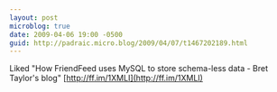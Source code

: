 ```yaml
---
layout: post
microblog: true
date: 2009-04-06 19:00 -0500
guid: http://padraic.micro.blog/2009/04/07/t1467202189.html
---
```

Liked "How FriendFeed uses MySQL to store schema-less data - Bret Taylor's blog" [http://ff.im/1XMLI](http://ff.im/1XMLI)
